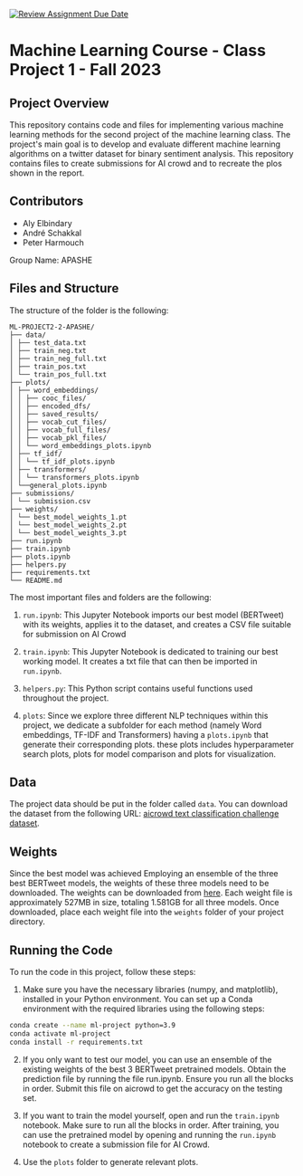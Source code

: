 [![Review Assignment Due Date](https://classroom.github.com/assets/deadline-readme-button-24ddc0f5d75046c5622901739e7c5dd533143b0c8e959d652212380cedb1ea36.svg)](https://classroom.github.com/a/U9FTc9i_)

# Machine Learning Course - Class Project 1 - Fall 2023

## Project Overview

This repository contains code and files for implementing various machine learning methods for the second project of the machine learning class. The project's main goal is to develop and evaluate different machine learning algorithms on a twitter dataset for binary sentiment analysis. This repository contains files to create submissions for AI crowd and to recreate the plos shown in the report.

## Contributors

- Aly Elbindary
- André Schakkal
- Peter Harmouch

Group Name: APASHE

## Files and Structure

The structure of the folder is the following:

```
ML-PROJECT2-2-APASHE/
├── data/
│ ├── test_data.txt
│ ├── train_neg.txt
│ ├── train_neg_full.txt
│ ├── train_pos.txt
│ └── train_pos_full.txt
├── plots/
│ ├── word_embeddings/
│ │ ├── cooc_files/
│ │ ├── encoded_dfs/
│ │ ├── saved_results/
│ │ ├── vocab_cut_files/
│ │ ├── vocab_full_files/
│ │ ├── vocab_pkl_files/
│ │ └── word_embeddings_plots.ipynb
│ ├── tf_idf/
│ │ └── tf_idf_plots.ipynb
│ ├── transformers/
│ │ └── transformers_plots.ipynb
│ └──general_plots.ipynb
├── submissions/
│ └── submission.csv
├── weights/
│ └── best_model_weights_1.pt
│ └── best_model_weights_2.pt
│ └── best_model_weights_3.pt
├── run.ipynb
├── train.ipynb
├── plots.ipynb
├── helpers.py
├── requirements.txt
└── README.md
```

The most important files and folders are the following:
1. `run.ipynb`: This Jupyter Notebook imports our best model (BERTweet) with its weights, applies it to the dataset, and creates a CSV file suitable for submission on AI Crowd

2. `train.ipynb`: This Jupyter Notebook is dedicated to training our best working model. It creates a txt file that can then be imported in `run.ipynb`.

3. `helpers.py`: This Python script contains useful functions used throughout the project.

4. `plots`: Since we explore three different NLP techniques within this project, we dedicate a subfolder for each method (namely Word embeddings, TF-IDF and Transformers) having a `plots.ipynb` that generate their corresponding plots. these plots includes hyperparameter search plots, plots for model comparison and plots for visualization.

## Data

The project data should be put in the folder called `data`. You can download the dataset from the following URL: [aicrowd text classification challenge dataset](https://www.aicrowd.com/challenges/epfl-ml-text-classification/dataset_files).

## Weights

Since the best model was achieved Employing an ensemble of the three best BERTweet models, the weights of these three models need to be downloaded. The weights can be downloaded from [here](https://drive.google.com/drive/folders/1O6vY0ZJwj5IZE-NlFzyauW-a58AkrWao?usp=sharing). Each weight file is approximately 527MB in size, totaling 1.581GB for all three models. Once downloaded, place each weight file into the `weights` folder of your project directory.


## Running the Code

To run the code in this project, follow these steps:

1. Make sure you have the necessary libraries (numpy, and matplotlib), installed in your Python environment. You can set up a Conda environment with the required libraries using the following steps:

```bash
conda create --name ml-project python=3.9
conda activate ml-project
conda install -r requirements.txt
```

2. If you only want to test our model, you can use an ensemble of the existing weights of the best 3 BERTweet pretrained models. Obtain the prediction file by running the file run.ipynb. Ensure you run all the blocks in order. Submit this file on aicrowd to get the accuracy on the testing set.

2. If you want to train the model yourself, open and run the `train.ipynb` notebook. Make sure to run all the blocks in order. After training, you can use the pretrained model by opening and running the `run.ipynb` notebook to create a submission file for AI Crowd.

4. Use the `plots` folder to generate relevant plots.
